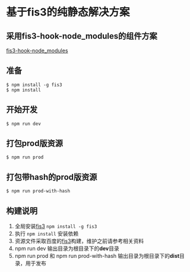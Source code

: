 # 基于fis3的纯静态解决方案

## 采用fis3-hook-node_modules的组件方案

[fis3-hook-node_modules](https://github.com/fex-team/fis3-hook-node_modules)

## 准备

    $ npm install -g fis3
    $ npm install

## 开始开发
   
    $ npm run dev
    
## 打包prod版资源

    $ npm run prod
    
## 打包带hash的prod版资源

    $ npm run prod-with-hash
   
## 构建说明
   1. 全局安装[fis3](http://fex-team.github.io/fis3/index.html) `npm install -g fis3`
   2. 执行 `npm install` 安装依赖
   3. 资源文件采取百度的[fis3](https://github.com/fex-team/fis3)构建，维护之前请参考相关资料
   4. npm run dev 输出目录为根目录下的**dev**目录
   5. npm run prod 和 npm run prod-with-hash 输出目录为根目录下的**dist**目录，用于发布


